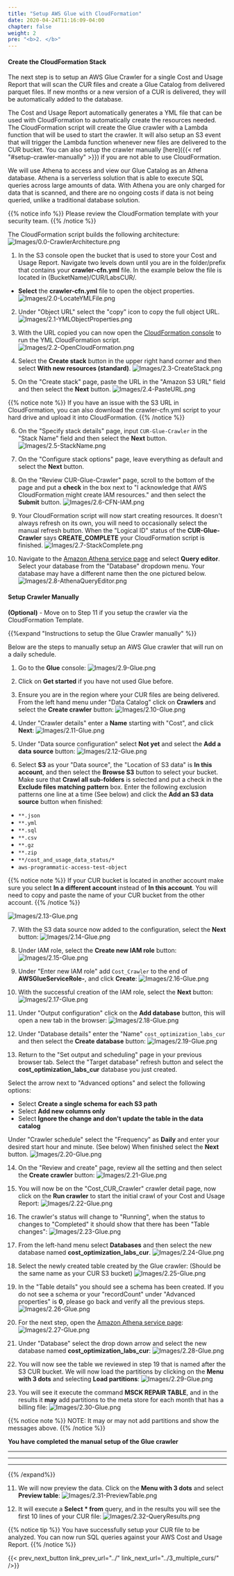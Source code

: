 ```yaml
---
title: "Setup AWS Glue with CloudFormation"
date: 2020-04-24T11:16:09-04:00
chapter: false
weight: 2
pre: "<b>2. </b>"
---
```


#### Create the CloudFormation Stack

The next step is to setup an AWS Glue Crawler for a single Cost and Usage Report that will scan the CUR files and create a Glue Catalog from delivered parquet files. If new months or a new version of a CUR is delivered, they will be automatically added to the database.

The Cost and Usage Report automatically generates a YML file that can be used with CloudFormation to automatically create the resources needed. The CloudFormation script will create the Glue crawler with a Lambda function that will be used to start the crawler. It will also setup an S3 event that will trigger the Lambda function whenever new files are delivered to the CUR bucket. You can also setup the crawler manually [here]({{< ref "#setup-crawler-manually" >}}) if you are not able to use CloudFormation.

We will use Athena to access and view our Glue Catalog as an Athena database. Athena is a serverless solution that is able to execute SQL queries across large amounts of data. With Athena you are only charged for data that is scanned, and there are no ongoing costs if data is not being queried, unlike a traditional database solution.

{{% notice info %}}
Please review the CloudFormation template with your security team.
{{% /notice %}}

The CloudFormation script builds the following architecture:
![Images/0.0-CrawlerArchitecture.png](/Cost/200_Automated_CUR_Updates_and_Ingestion/Images/0.0-CrawlerArchitecture.png)

1. In the S3 console open the bucket that is used to store your Cost and Usage Report. Navigate two levels down until you are in the folder/prefix that contains your **crawler-cfn.yml** file. In the example below the file is located in (BucketName)/CUR/LabsCUR/. 

- **Select** the **crawler-cfn.yml** file to open the object properties.
![Images/2.0-LocateYMLFile.png](/Cost/200_Automated_CUR_Updates_and_Ingestion/Images/2.0-LocateYMLFile.png?classes=lab_picture_small)

2. Under "Object URL" select the "copy" icon to copy the full object URL.
![Images/2.1-YMLObjectProperties.png](/Cost/200_Automated_CUR_Updates_and_Ingestion/Images/2.1-YMLObjectProperties.png?classes=lab_picture_small)

3. With the URL copied you can now open the [CloudFormation console](https://console.aws.amazon.com/cloudformation) to run the YML CloudFormation script.
![Images/2.2-OpenCloudFormation.png](/Cost/200_Automated_CUR_Updates_and_Ingestion/Images/2.2-OpenCloudFormation.png?classes=lab_picture_small)

4. Select the **Create stack** button in the upper right hand corner and then select **With new resources (standard)**.
![Images/2.3-CreateStack.png](/Cost/200_Automated_CUR_Updates_and_Ingestion/Images/2.3-CreateStack.png?classes=lab_picture_small)

5. On the "Create stack" page, paste the URL in the "Amazon S3 URL" field and then select the **Next** button. 
![Images/2.4-PasteURL.png](/Cost/200_Automated_CUR_Updates_and_Ingestion/Images/2.4-PasteURL.png?classes=lab_picture_small)

{{% notice note %}}
If you have an issue with the S3 URL in CloudFormation, you can also download the crawler-cfn.yml script to your hard drive and upload it into CloudFormation.
{{% /notice %}}	

6. On the "Specify stack details" page, input `CUR-Glue-Crawler` in the "Stack Name" field and then select the **Next** button.
![Images/2.5-StackName.png](/Cost/200_Automated_CUR_Updates_and_Ingestion/Images/2.5-StackName.png?classes=lab_picture_small)

7. On the "Configure stack options" page, leave everything as default and select the **Next** button.

8. On the "Review CUR-Glue-Crawler" page, scroll to the bottom of the page and put a **check** in the box next to "I acknowledge that AWS CloudFormation might create IAM resources." and then select the **Submit** button.
![Images/2.6-CFN-IAM.png](/Cost/200_Automated_CUR_Updates_and_Ingestion/Images/2.6-CFN-IAM.png?classes=lab_picture_small)

9. Your CloudFormation script will now start creating resources. It doesn't always refresh on its own, you will need to occasionally select the manual refresh button. When the "Logical ID" status of the **CUR-Glue-Crawler** says **CREATE_COMPLETE** your CloudFormation script is finished.
![Images/2.7-StackComplete.png](/Cost/200_Automated_CUR_Updates_and_Ingestion/Images/2.7-StackComplete.png?classes=lab_picture_small)

10. Navigate to the [Amazon Athena service page](https://console.aws.amazon.com/athena/home) and select **Query editor**. Select your database from the "Database" dropdown menu. Your database may have a different name then the one pictured below.
![Images/2.8-AthenaQueryEditor.png](/Cost/200_Automated_CUR_Updates_and_Ingestion/Images/2.8-AthenaQueryEditor.png?classes=lab_picture_small)

#### Setup Crawler Manually

**(Optional)** - Move on to Step 11 if you setup the crawler via the CloudFormation Template.

{{%expand "Instructions to setup the Glue Crawler manually" %}}

Below are the steps to manually setup an AWS Glue crawler that will run on a daily schedule. 

1.  Go to the **Glue** console:
![Images/2.9-Glue.png](/Cost/200_Automated_CUR_Updates_and_Ingestion/Images/2.9-Glue.png?classes=lab_picture_small)

2. Click on **Get started** if you have not used Glue before.

3. Ensure you are in the region where your CUR files are being delivered. From the left hand menu under "Data Catalog" click on **Crawlers** and select the **Create crawler** button:
![Images/2.10-Glue.png](/Cost/200_Automated_CUR_Updates_and_Ingestion/Images/2.10-Glue.png?classes=lab_picture_small)

4. Under "Crawler details" enter a **Name** starting with "Cost", and click **Next**:
![Images/2.11-Glue.png](/Cost/200_Automated_CUR_Updates_and_Ingestion/Images/2.11-Glue.png?classes=lab_picture_small)

5. Under "Data source configuration" select **Not yet** and select the **Add a data source** button:
![Images/2.12-Glue.png](/Cost/200_Automated_CUR_Updates_and_Ingestion/Images/2.12-Glue.png?classes=lab_picture_small)

6. Select **S3** as your "Data source", the "Location of S3 data" is **In this account**, and then select the **Browse S3** button to select your bucket. Make sure that **Crawl all sub-folders** is selected and put a check in the **Exclude files matching pattern** box. Enter the following exclusion patterns one line at a time (See below) and click the **Add an S3 data source** button when finished:

- `**.json`
- `**.yml`
- `**.sql` 
- `**.csv` 
- `**.gz`
- `**.zip` 
- `**/cost_and_usage_data_status/*` 
- `aws-programmatic-access-test-object`

{{% notice note %}}
If your CUR bucket is located in another account make sure you select **In a different account** instead of **In this account**. You will need to copy and paste the name of your CUR bucket from the other account.
{{% /notice %}}			

![Images/2.13-Glue.png](/Cost/200_Automated_CUR_Updates_and_Ingestion/Images/2.13-Glue.png?classes=lab_picture_small)

7. With the S3 data source now added to the configuration, select the **Next** button:
![Images/2.14-Glue.png](/Cost/200_Automated_CUR_Updates_and_Ingestion/Images/2.14-Glue.png?classes=lab_picture_small)

8. Under IAM role, select the **Create new IAM role** button:
![Images/2.15-Glue.png](/Cost/200_Automated_CUR_Updates_and_Ingestion/Images/2.15-Glue.png?classes=lab_picture_small)

9. Under "Enter new IAM role" add `Cost_Crawler` to the end of **AWSGlueServiceRole-**, and click **Create**:
![Images/2.16-Glue.png](/Cost/200_Automated_CUR_Updates_and_Ingestion/Images/2.16-Glue.png?classes=lab_picture_small)

10. With the successful creation of the IAM role, select the **Next** button:
![Images/2.17-Glue.png](/Cost/200_Automated_CUR_Updates_and_Ingestion/Images/2.17-Glue.png?classes=lab_picture_small)

11. Under "Output configuration" click on the **Add database** button, this will open a new tab in the browser:
![Images/2.18-Glue.png](/Cost/200_Automated_CUR_Updates_and_Ingestion/Images/2.18-Glue.png?classes=lab_picture_small)

12. Under "Database details" enter the "Name" `cost_optimization_labs_cur` and then select the **Create database** button:
![Images/2.19-Glue.png](/Cost/200_Automated_CUR_Updates_and_Ingestion/Images/2.19-Glue.png?classes=lab_picture_small)

13. Return to the "Set output and scheduling" page in your previous browser tab. Select the "Target database" refresh button and select the **cost_optimization_labs_cur** database you just created.

Select the arrow next to "Advanced options" and select the following options:
- Select **Create a single schema for each S3 path**
- Select **Add new columns only**
- Select **Ignore the change and don't update the table in the data catalog**

Under "Crawler schedule" select the "Frequency" as **Daily** and enter your desired start hour and minute. (See below) When finished select the **Next** button.
![Images/2.20-Glue.png](/Cost/200_Automated_CUR_Updates_and_Ingestion/Images/2.20-Glue.png?classes=lab_picture_small)

14. On the "Review and create" page, review all the setting and then select the **Create crawler** button:
![Images/2.21-Glue.png](/Cost/200_Automated_CUR_Updates_and_Ingestion/Images/2.21-Glue.png?classes=lab_picture_small)

15. You will now be on the "Cost_CUR_Crawler" crawler detail page, now click on the **Run crawler** to start the initial crawl of your Cost and Usage Report:
![Images/2.22-Glue.png](/Cost/200_Automated_CUR_Updates_and_Ingestion/Images/2.22-Glue.png?classes=lab_picture_small)

16. The crawler's status will change to "Running", when the status to changes to "Completed" it should show that there has been "Table changes":
![Images/2.23-Glue.png](/Cost/200_Automated_CUR_Updates_and_Ingestion/Images/2.23-Glue.png?classes=lab_picture_small)

17. From the left-hand menu select **Databases** and then select the new database named **cost_optimization_labs_cur**.
![Images/2.24-Glue.png](/Cost/200_Automated_CUR_Updates_and_Ingestion/Images/2.24-Glue.png?classes=lab_picture_small)

18. Select the newly created table created by the Glue crawler: (Should be the same name as your CUR S3 bucket)
![Images/2.25-Glue.png](/Cost/200_Automated_CUR_Updates_and_Ingestion/Images/2.25-Glue.png?classes=lab_picture_small)

19. In the "Table details" you should see a schema has been created. If you do not see a schema or your "recordCount" under "Advanced properties" is **0**, please go back and verify all the previous steps.
![Images/2.26-Glue.png](/Cost/200_Automated_CUR_Updates_and_Ingestion/Images/2.26-Glue.png?classes=lab_picture_small)

20. For the next step, open the [Amazon Athena service page](https://console.aws.amazon.com/athena/home):
![Images/2.27-Glue.png](/Cost/200_Automated_CUR_Updates_and_Ingestion/Images/2.27-Glue.png?classes=lab_picture_small)

21. Under "Database" select the drop down arrow and select the new database named **cost_optimization_labs_cur**:
![Images/2.28-Glue.png](/Cost/200_Automated_CUR_Updates_and_Ingestion/Images/2.28-Glue.png?classes=lab_picture_small)

22. You will now see the table we reviewed in step 19 that is named after the S3 CUR bucket. We will now load the partitions by clicking on the **Menu with 3 dots** and selecting **Load partitions**:
![Images/2.29-Glue.png](/Cost/200_Automated_CUR_Updates_and_Ingestion/Images/2.29-Glue.png?classes=lab_picture_small)

23. You will see it execute the command **MSCK REPAIR TABLE**, and in the results it **may** add partitions to the meta store for each month that has a billing file:
![Images/2.30-Glue.png](/Cost/200_Automated_CUR_Updates_and_Ingestion/Images/2.30-Glue.png?classes=lab_picture_small)

{{% notice note %}}
NOTE: It may or may not add partitions and show the messages above.
{{% /notice %}}

**You have completed the manual setup of the Glue crawler**

---

---

---

{{% /expand%}}

11.  We will now preview the data.  Click on the **Menu with 3 dots** and select **Preview table**:
![Images/2.31-PreviewTable.png](/Cost/200_Automated_CUR_Updates_and_Ingestion/Images/2.31-PreviewTable.png?classes=lab_picture_small)

27. It will execute a **Select * from** query, and in the results you will see the first 10 lines of your CUR file:
![Images/2.32-QueryResults.png](/Cost/200_Automated_CUR_Updates_and_Ingestion/Images/2.32-QueryResults.png?classes=lab_picture_small)

{{% notice tip %}}
You have successfully setup your CUR file to be analyzed. You can now run SQL queries against your AWS Cost and Usage Report.
{{% /notice %}}

{{< prev_next_button link_prev_url="../" link_next_url="../3_multiple_curs/" />}}
